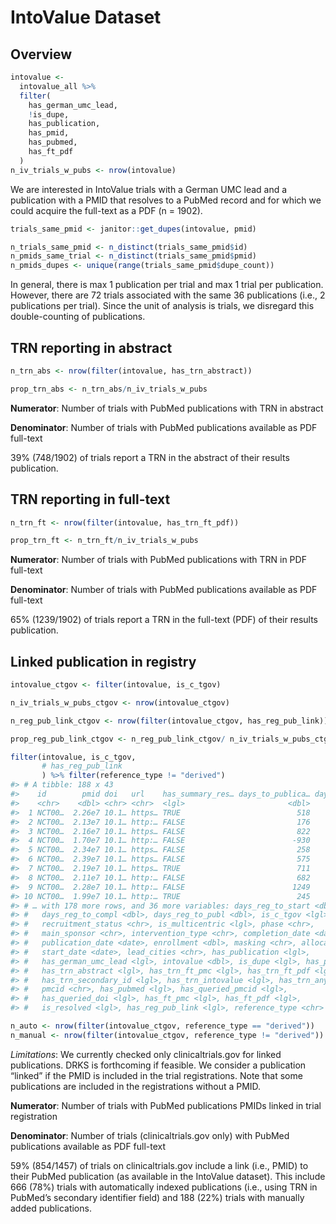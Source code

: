 
<!-- README.md is generated from README.Rmd. Please edit that file -->

# IntoValue Dataset

## Overview

``` r
intovalue <-
  intovalue_all %>% 
  filter(
    has_german_umc_lead,
    !is_dupe,
    has_publication,
    has_pmid,
    has_pubmed,
    has_ft_pdf
  )
n_iv_trials_w_pubs <- nrow(intovalue)
```

We are interested in IntoValue trials with a German UMC lead and a
publication with a PMID that resolves to a PubMed record and for which
we could acquire the full-text as a PDF (n = 1902).

``` r
trials_same_pmid <- janitor::get_dupes(intovalue, pmid)

n_trials_same_pmid <- n_distinct(trials_same_pmid$id)
n_pmids_same_trial <- n_distinct(trials_same_pmid$pmid)
n_pmids_dupes <- unique(range(trials_same_pmid$dupe_count))
```

In general, there is max 1 publication per trial and max 1 trial per
publication. However, there are 72 trials associated with the same 36
publications (i.e., 2 publications per trial). Since the unit of
analysis is trials, we disregard this double-counting of publications.

## TRN reporting in abstract

``` r
n_trn_abs <- nrow(filter(intovalue, has_trn_abstract))

prop_trn_abs <- n_trn_abs/n_iv_trials_w_pubs
```

<!-- $$ \text{TRN in abstract (%)} = \frac{\text{Number of trials with PubMed publications with TRN in abstract}}{\text{Number of trials with PubMed publications available as PDF full-text}}$$ -->

**Numerator**: Number of trials with PubMed publications with TRN in
abstract

**Denominator**: Number of trials with PubMed publications available as
PDF full-text

39% (748/1902) of trials report a TRN in the abstract of their results
publication.

## TRN reporting in full-text

``` r
n_trn_ft <- nrow(filter(intovalue, has_trn_ft_pdf))

prop_trn_ft <- n_trn_ft/n_iv_trials_w_pubs
```

**Numerator**: Number of trials with PubMed publications with TRN in PDF
full-text

**Denominator**: Number of trials with PubMed publications available as
PDF full-text

65% (1239/1902) of trials report a TRN in the full-text (PDF) of their
results publication.

## Linked publication in registry

``` r
intovalue_ctgov <- filter(intovalue, is_c_tgov)

n_iv_trials_w_pubs_ctgov <- nrow(intovalue_ctgov)

n_reg_pub_link_ctgov <- nrow(filter(intovalue_ctgov, has_reg_pub_link))

prop_reg_pub_link_ctgov <- n_reg_pub_link_ctgov/ n_iv_trials_w_pubs_ctgov

filter(intovalue, is_c_tgov, 
       # has_reg_pub_link
       ) %>% filter(reference_type != "derived")
#> # A tibble: 188 x 43
#>    id        pmid doi   url    has_summary_res… days_to_publica… days_to_summary
#>    <chr>    <dbl> <chr> <chr>  <lgl>                       <dbl>           <dbl>
#>  1 NCT00…  2.26e7 10.1… https… TRUE                          518            2119
#>  2 NCT00…  2.13e7 10.1… http:… FALSE                         176              NA
#>  3 NCT00…  2.16e7 10.1… https… FALSE                         822              NA
#>  4 NCT00…  1.70e7 10.1… http:… FALSE                        -930              NA
#>  5 NCT00…  2.34e7 10.1… https… FALSE                         258              NA
#>  6 NCT00…  2.39e7 10.1… https… FALSE                         575              NA
#>  7 NCT00…  2.19e7 10.1… https… TRUE                          711            1168
#>  8 NCT00…  2.11e7 10.1… http:… FALSE                         682              NA
#>  9 NCT00…  2.28e7 10.1… http:… FALSE                        1249              NA
#> 10 NCT00…  1.99e7 10.1… http:… TRUE                          245             339
#> # … with 178 more rows, and 36 more variables: days_reg_to_start <dbl>,
#> #   days_reg_to_compl <dbl>, days_reg_to_publ <dbl>, is_c_tgov <lgl>,
#> #   recruitment_status <chr>, is_multicentric <lgl>, phase <chr>,
#> #   main_sponsor <chr>, intervention_type <chr>, completion_date <date>,
#> #   publication_date <date>, enrollment <dbl>, masking <chr>, allocation <chr>,
#> #   start_date <date>, lead_cities <chr>, has_publication <lgl>,
#> #   has_german_umc_lead <lgl>, intovalue <dbl>, is_dupe <lgl>, has_pmid <lgl>,
#> #   has_trn_abstract <lgl>, has_trn_ft_pmc <lgl>, has_trn_ft_pdf <lgl>,
#> #   has_trn_secondary_id <lgl>, has_trn_intovalue <lgl>, has_trn_any <lgl>,
#> #   pmcid <chr>, has_pubmed <lgl>, has_queried_pmcid <lgl>,
#> #   has_queried_doi <lgl>, has_ft_pmc <lgl>, has_ft_pdf <lgl>,
#> #   is_resolved <lgl>, has_reg_pub_link <lgl>, reference_type <chr>

n_auto <- nrow(filter(intovalue_ctgov, reference_type == "derived"))
n_manual <- nrow(filter(intovalue_ctgov, reference_type != "derived"))
```

*Limitations*: We currently checked only clinicaltrials.gov for linked
publications. DRKS is forthcoming if feasible. We consider a publication
“linked” if the PMID is included in the trial registrations. Note that
some publications are included in the registrations without a PMID.

**Numerator**: Number of trials with PubMed publications PMIDs linked in
trial registration

**Denominator**: Number of trials (clinicaltrials.gov only) with PubMed
publications available as PDF full-text

59% (854/1457) of trials on clinicaltrials.gov include a link (i.e.,
PMID) to their PubMed publication (as available in the IntoValue
dataset). This include 666 (78%) trials with automatically indexed
publications (i.e., using TRN in PubMed’s secondary identifier field)
and 188 (22%) trials with manually added publications.
